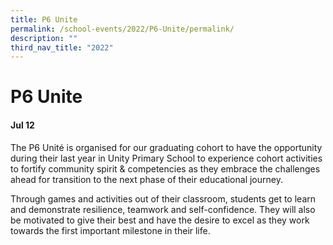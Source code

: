 ```yaml
---
title: P6 Unite
permalink: /school-events/2022/P6-Unite/permalink/
description: ""
third_nav_title: "2022"
---
```

# P6 Unite

#### Jul 12

The P6 Unité is organised for our graduating cohort to have the opportunity during their last year in Unity Primary School to experience cohort activities to fortify community spirit & competencies as they embrace the challenges ahead for transition to the next phase of their educational journey. 

Through games and activities out of their classroom, students get to learn and demonstrate resilience, teamwork and self-confidence. They will also be motivated to give their best and have the desire to excel as they work towards the first important milestone in their life.